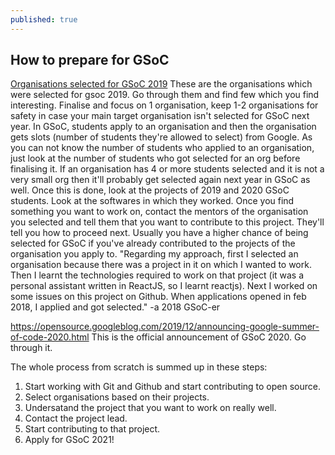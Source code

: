 ```yaml
---
published: true
---
```

## How to prepare for GSoC

[Organisations selected for GSoC 2019](https://summerofcode.withgoogle.com/archive/2019/organizations/) 
These are the organisations which were selected for gsoc 2019. Go through them and find few which you find interesting. Finalise and focus on 1 organisation, keep 1-2 organisations for safety in case your main target organisation isn't selected for GSoC next year.
In GSoC, students apply to an organisation and then the organisation gets slots (number of students they're allowed to select) from Google. As you can not know the number of students who applied to an organisation, just look at the number of students who got selected for an org before finalising it. If an organisation has 4 or more students selected and it is not a very small org then it'll probably get selected again next year in GSoC as well.
Once this is done, look at the projects of 2019 and 2020 GSoC students. Look at the softwares in which they worked. Once you find something you want to work on, contact the mentors of the organisation you selected and tell them that you want to contribute to this project. They'll tell you how to proceed next.
Usually you have a higher chance of being selected for GSoC if you've already contributed to the projects of the organisation you apply to.
"Regarding my approach, first I selected an organisation because there was a project in it on which I wanted to work. Then I learnt the technologies required to work on that project (it was a personal assistant written in ReactJS, so I learnt reactjs). Next I worked on some issues on this project on Github. When applications opened in feb 2018, I applied and got selected."
                -a 2018 GSoC-er
              

https://opensource.googleblog.com/2019/12/announcing-google-summer-of-code-2020.html
This is the official announcement of GSoC 2020. Go through it.


The whole process from scratch is summed up in these steps:
1. Start working with Git and Github and start contributing to open source.
2. Select organisations based on their projects.
3. Undersatand the project that you want to work on really well.
4. Contact the project lead.
5. Start contributing to that project.
6. Apply for GSoC 2021!
